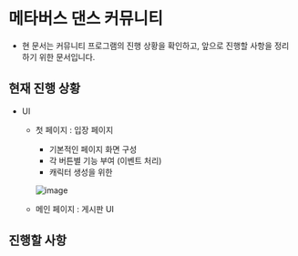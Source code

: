 
# 메타버스 댄스 커뮤니티

* 현 문서는 커뮤니티 프로그램의 진행 상황을 확인하고, 앞으로 진행할 사항을 정리하기 위한 문서입니다. 

##  현재 진행 상황

* UI
  * 첫 페이지 : 입장 페이지
    - 기본적인 페이지 화면 구성
    - 각 버튼별 기능 부여 (이벤트 처리)
    - 캐릭터 생성을 위한

     ![image](https://user-images.githubusercontent.com/88349821/179867247-abefb6ee-0a94-4031-bd0a-7e631b1770c3.png)

  * 메인 페이지 : 게시판 UI



## 진행할 사항
